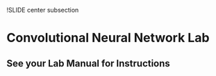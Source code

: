 !SLIDE center subsection

# Convolutional Neural Network Lab

## See your Lab Manual for Instructions
